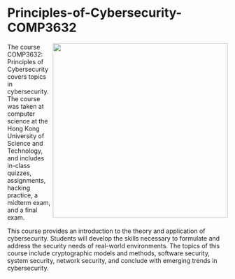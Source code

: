 # Principles-of-Cybersecurity-COMP3632
<img src="https://images.ctfassets.net/q5ulk4bp65r7/45C1odjw8K5KVxCwrfTQVl/07288951be22123c4d637be398823975/Learn_Illustration_What_is_Cryptography.jpg" width="400px" align="right">

The course COMP3632: Principles of Cybersecurity covers topics in cybersecurity. The course was taken at computer science at the Hong Kong University of Science and Technology, and includes in-class quizzes, assignments, hacking practice, a midterm exam, and a final exam.

This course provides an introduction to the theory and application of cybersecurity. Students will develop the skills necessary to formulate and address the security needs of real-world environments. The topics of this course include cryptographic models and methods, software security, system security, network security, and conclude with emerging trends in cybersecurity.
